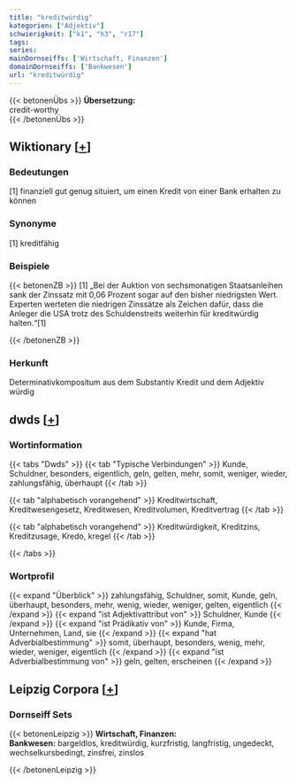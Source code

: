 ```yaml
---
title: "kreditwürdig"
kategorien: ["Adjektiv"]
schwierigkeit: ["k1", "h3", "r17"]
tags:
series:
mainDornseiffs: ['Wirtschaft, Finanzen']
domainDornseiffs: ['Bankwesen']
url: "kreditwürdig"
---
```


{{< betonenÜbs >}}
**Übersetzung:**  
credit-worthy  
{{< /betonenÜbs >}}

## Wiktionary [[+](https://de.wiktionary.org/wiki/kreditwürdig)]

### Bedeutungen
[1] finanziell gut genug situiert, um einen Kredit von einer Bank erhalten zu können  

### Synonyme
[1] kreditfähig  

### Beispiele
{{< betonenZB >}}
[1] „Bei der Auktion von sechsmonatigen Staatsanleihen sank der Zinssatz mit 0,06 Prozent sogar auf den bisher niedrigsten Wert. Experten werteten die niedrigen Zinssätze als Zeichen dafür, dass die Anleger die USA trotz des Schuldenstreits weiterhin für kreditwürdig halten.“[1]  

{{< /betonenZB >}}
### Herkunft
Determinativkompositum aus dem Substantiv Kredit und dem Adjektiv würdig  



## dwds [[+](https://www.dwds.de/wb/kreditwürdig)]

### Wortinformation
{{< tabs "Dwds" >}}
{{< tab "Typische Verbindungen" >}}
Kunde, Schuldner, besonders, eigentlich, geln, gelten, mehr, somit, weniger, wieder, zahlungsfähig, überhaupt
{{< /tab >}}

{{< tab "alphabetisch vorangehend" >}}
Kreditwirtschaft, Kreditwesengesetz, Kreditwesen, Kreditvolumen, Kreditvertrag
{{< /tab >}}

{{< tab "alphabetisch vorangehend" >}}
Kreditwürdigkeit, Kreditzins, Kreditzusage, Kredo, kregel
{{< /tab >}}

{{< /tabs >}}

### Wortprofil
{{< expand "Überblick" >}} zahlungsfähig, Schuldner, somit, Kunde, geln, überhaupt, besonders, mehr, wenig, wieder, weniger, gelten, eigentlich {{< /expand >}}
{{< expand "ist Adjektivattribut von" >}} Schuldner, Kunde {{< /expand >}}
{{< expand "ist Prädikativ von" >}} Kunde, Firma, Unternehmen, Land, sie {{< /expand >}}
{{< expand "hat Adverbialbestimmung" >}} somit, überhaupt, besonders, wenig, mehr, wieder, weniger, eigentlich {{< /expand >}}
{{< expand "ist Adverbialbestimmung von" >}} geln, gelten, erscheinen {{< /expand >}}

## Leipzig Corpora [[+](https://corpora.uni-leipzig.de/en/res?word=kreditwürdig&corpusId=deu_newscrawl-public_2018)]

### Dornseiff Sets
{{< betonenLeipzig >}}
**Wirtschaft, Finanzen:**  
**Bankwesen:** bargeldlos, kreditwürdig, kurzfristig, langfristig, ungedeckt, wechselkursbedingt, zinsfrei, zinslos  

{{< /betonenLeipzig >}}
